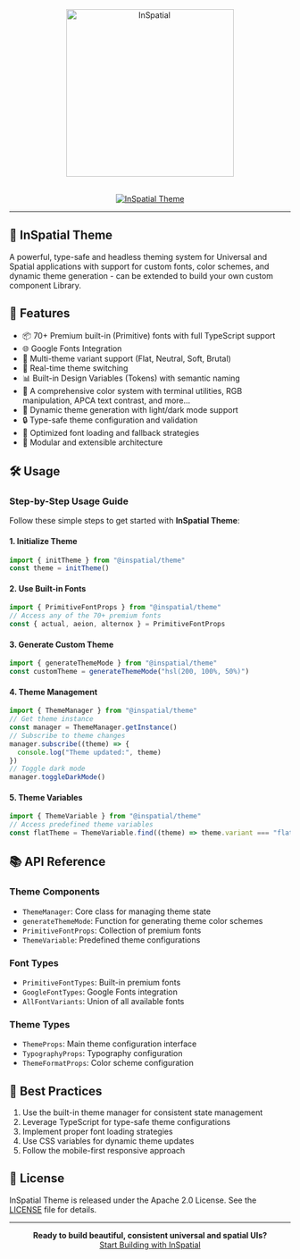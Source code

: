 <div align="center">
    <a href="https://inspatiallabs.com" target="_blank">
        <img src="https://inspatial-storage.s3.eu-west-2.amazonaws.com/media/icon-brutal-dark.svg" alt="InSpatial" width="300"/>
    </a>

<br>
<br>

<p align="center">
    <a href="https://inspatiallabs.com" target="_blank">
        <img src="https://img.shields.io/badge/InSpatial-Theme-000000?style=for-the-badge" alt="InSpatial Theme" />
    </a>
</p>

</div>

---

## 🎨 InSpatial Theme

A powerful, type-safe and headless theming system for Universal and Spatial applications with support for custom fonts, color schemes, and dynamic theme generation - can be extended to build your own custom component Library.

## 🌟 Features

- 📦 70+ Premium built-in (Primitive) fonts with full TypeScript support
- 🌐 Google Fonts Integration
- 🎯 Multi-theme variant support (Flat, Neutral, Soft, Brutal)
- 🔄 Real-time theme switching
- 📊 Built-in Design Variables (Tokens) with semantic naming
- 💪 A comprehensive color system with terminal utilities, RGB manipulation, APCA text contrast, and more...
- 🎨 Dynamic theme generation with light/dark mode support
- 🔒 Type-safe theme configuration and validation
- 🚀 Optimized font loading and fallback strategies
- 🧩 Modular and extensible architecture

## 🛠️ Usage

### Step-by-Step Usage Guide

Follow these simple steps to get started with **InSpatial Theme**:

#### 1. **Initialize Theme**

```typescript
import { initTheme } from "@inspatial/theme"
const theme = initTheme()
```

#### 2. **Use Built-in Fonts**

```typescript
import { PrimitiveFontProps } from "@inspatial/theme"
// Access any of the 70+ premium fonts
const { actual, aeion, alternox } = PrimitiveFontProps
```

#### 3. **Generate Custom Theme**

```typescript
import { generateThemeMode } from "@inspatial/theme"
const customTheme = generateThemeMode("hsl(200, 100%, 50%)")
```

#### 4. **Theme Management**

```typescript
import { ThemeManager } from "@inspatial/theme"
// Get theme instance
const manager = ThemeManager.getInstance()
// Subscribe to theme changes
manager.subscribe((theme) => {
  console.log("Theme updated:", theme)
})
// Toggle dark mode
manager.toggleDarkMode()
```

#### 5. **Theme Variables**

```typescript
import { ThemeVariable } from "@inspatial/theme"
// Access predefined theme variables
const flatTheme = ThemeVariable.find((theme) => theme.variant === "flat")
```

## 📚 API Reference

### Theme Components

- `ThemeManager`: Core class for managing theme state
- `generateThemeMode`: Function for generating theme color schemes
- `PrimitiveFontProps`: Collection of premium fonts
- `ThemeVariable`: Predefined theme configurations

### Font Types

- `PrimitiveFontTypes`: Built-in premium fonts
- `GoogleFontTypes`: Google Fonts integration
- `AllFontVariants`: Union of all available fonts

### Theme Types

- `ThemeProps`: Main theme configuration interface
- `TypographyProps`: Typography configuration
- `ThemeFormatProps`: Color scheme configuration

## 🎯 Best Practices

1. Use the built-in theme manager for consistent state management
2. Leverage TypeScript for type-safe theme configurations
3. Implement proper font loading strategies
4. Use CSS variables for dynamic theme updates
5. Follow the mobile-first responsive approach

## 📄 License

InSpatial Theme is released under the Apache 2.0 License. See the [LICENSE](LICENSE) file for details.

---

<div align="center">
  <strong>Ready to build beautiful, consistent universal and spatial UIs?</strong>
  <br>
  <a href="https://www.inspatial.app">Start Building with InSpatial</a>
</div>
